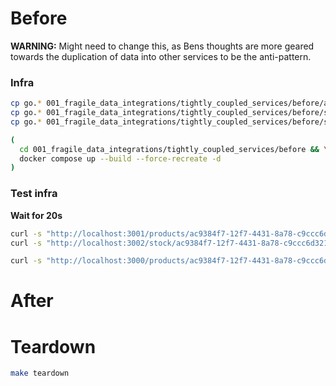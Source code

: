 # Before

**WARNING:** Might need to change this, as Bens thoughts are more geared towards the duplication of data into other services to be the anti-pattern.

### Infra

``` sh
cp go.* 001_fragile_data_integrations/tightly_coupled_services/before/aggregators/shopper
cp go.* 001_fragile_data_integrations/tightly_coupled_services/before/services/product
cp go.* 001_fragile_data_integrations/tightly_coupled_services/before/services/stock

(
  cd 001_fragile_data_integrations/tightly_coupled_services/before && \
  docker compose up --build --force-recreate -d
)
```

### Test infra

**Wait for 20s**

``` sh
curl -s "http://localhost:3001/products/ac9384f7-12f7-4431-8a78-c9ccc6d321af" | jq
curl -s "http://localhost:3002/stock/ac9384f7-12f7-4431-8a78-c9ccc6d321af" | jq

curl -s "http://localhost:3000/products/ac9384f7-12f7-4431-8a78-c9ccc6d321af" | jq
```

# After



# Teardown

``` sh
make teardown
```